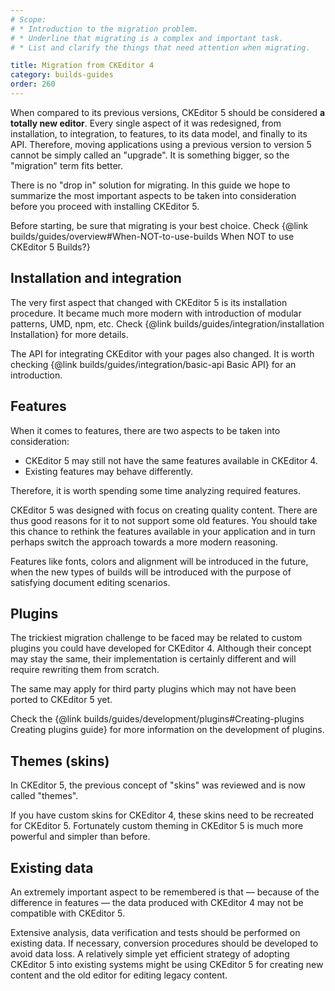 ```yaml
---
# Scope:
# * Introduction to the migration problem.
# * Underline that migrating is a complex and important task.
# * List and clarify the things that need attention when migrating.

title: Migration from CKEditor 4
category: builds-guides
order: 260
---
```


When compared to its previous versions, CKEditor 5 should be considered **a totally new editor**. Every single aspect of it was redesigned, from installation, to integration, to features, to its data model, and finally to its API. Therefore, moving applications using a previous version to version 5 cannot be simply called an "upgrade". It is something bigger, so the "migration" term fits better.

There is no "drop in" solution for migrating. In this guide we hope to summarize the most important aspects to be taken into consideration before you proceed with installing CKEditor 5.

Before starting, be sure that migrating is your best choice. Check {@link builds/guides/overview#When-NOT-to-use-builds When NOT to use CKEditor 5 Builds?}

## Installation and integration

The very first aspect that changed with CKEditor 5 is its installation procedure. It became much more modern with introduction of modular patterns, UMD, npm, etc. Check {@link builds/guides/integration/installation Installation} for more details.

The API for integrating CKEditor with your pages also changed. It is worth checking {@link builds/guides/integration/basic-api Basic API} for an introduction.

## Features

When it comes to features, there are two aspects to be taken into consideration:

* CKEditor 5 may still not have the same features available in CKEditor 4.
* Existing features may behave differently.

Therefore, it is worth spending some time analyzing required features.

CKEditor 5 was designed with focus on creating quality content. There are thus good reasons for it to not support some old features. You should take this chance to rethink the features available in your application and in turn perhaps switch the approach towards a more modern reasoning.

<info-box>
Features like fonts, colors and alignment will be introduced in the future, when the new types of builds will be introduced with the purpose of satisfying document editing scenarios.  
</info-box>

<!-- TODO 4 -->

## Plugins

The trickiest migration challenge to be faced may be related to custom plugins you could have developed for CKEditor 4. Although their concept may stay the same, their implementation is certainly different and will require rewriting them from scratch.

The same may apply for third party plugins which may not have been ported to CKEditor 5 yet.

Check the {@link builds/guides/development/plugins#Creating-plugins Creating plugins guide} for more information on the development of plugins.

## Themes (skins)

In CKEditor 5, the previous concept of "skins" was reviewed and is now called "themes".

If you have custom skins for CKEditor 4, these skins need to be recreated for CKEditor 5. Fortunately custom theming in CKEditor 5 is much more powerful and simpler than before. 
<!--
For more information, check how to {@linkTODO create new themes in the CKEditor 5 Framework documentation}.
-->

## Existing data

An extremely important aspect to be remembered is that &mdash; because of the difference in features &mdash; the data produced with CKEditor 4 may not be compatible with CKEditor 5.

Extensive analysis, data verification and tests should be performed on existing data. If necessary, conversion procedures should be developed to avoid data loss. A relatively simple yet efficient strategy of adopting CKEditor 5 into existing systems might be using CKEditor 5 for creating new content and the old editor for editing legacy content. 

